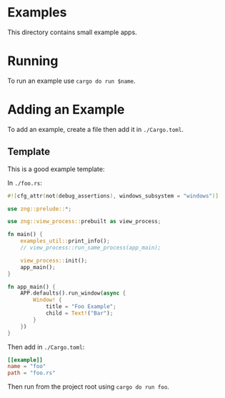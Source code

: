 # Examples

This directory contains small example apps.

# Running

To run an example use `cargo do run $name`.

# Adding an Example

To add an example, create a file then add it in `./Cargo.toml`.

## Template

This is a good example template:

In `./foo.rs`: 
```rust
#![cfg_attr(not(debug_assertions), windows_subsystem = "windows")]

use zng::prelude::*;

use zng::view_process::prebuilt as view_process;

fn main() {
    examples_util::print_info();
    // view_process::run_same_process(app_main);

    view_process::init();
    app_main();
}

fn app_main() {
    APP.defaults().run_window(async {
        Window! {
            title = "Foo Example";
            child = Text!("Bar");
        }
    })
}
```

Then add in `./Cargo.toml`:

```toml
[[example]]
name = "foo"
path = "foo.rs"
```

Then run from the project root using `cargo do run foo`.